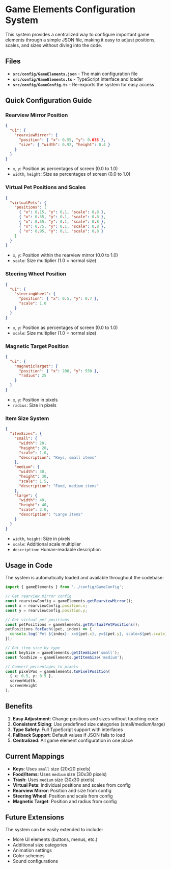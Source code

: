 # Game Elements Configuration System

This system provides a centralized way to configure important game elements through a simple JSON file, making it easy to adjust positions, scales, and sizes without diving into the code.

## Files

- **`src/config/GameElements.json`** - The main configuration file
- **`src/config/GameElements.ts`** - TypeScript interface and loader
- **`src/config/GameConfig.ts`** - Re-exports the system for easy access

## Quick Configuration Guide

### Rearview Mirror Position
```json
{
  "ui": {
    "rearviewMirror": {
      "position": { "x": 0.55, "y": 0.035 },
      "size": { "width": 0.92, "height": 0.4 }
    }
  }
}
```
- `x`, `y`: Position as percentages of screen (0.0 to 1.0)
- `width`, `height`: Size as percentages of screen (0.0 to 1.0)

### Virtual Pet Positions and Scales
```json
{
  "virtualPets": {
    "positions": [
      { "x": 0.15, "y": 0.1, "scale": 0.8 },
      { "x": 0.35, "y": 0.1, "scale": 0.8 },
      { "x": 0.55, "y": 0.1, "scale": 0.8 },
      { "x": 0.75, "y": 0.1, "scale": 0.8 },
      { "x": 0.95, "y": 0.1, "scale": 0.8 }
    ]
  }
}
```
- `x`, `y`: Position within the rearview mirror (0.0 to 1.0)
- `scale`: Size multiplier (1.0 = normal size)

### Steering Wheel Position
```json
{
  "ui": {
    "steeringWheel": {
      "position": { "x": 0.5, "y": 0.7 },
      "scale": 1.0
    }
  }
}
```
- `x`, `y`: Position as percentages of screen (0.0 to 1.0)
- `scale`: Size multiplier (1.0 = normal size)

### Magnetic Target Position
```json
{
  "ui": {
    "magneticTarget": {
      "position": { "x": 200, "y": 550 },
      "radius": 25
    }
  }
}
```
- `x`, `y`: Position in pixels
- `radius`: Size in pixels

### Item Size System
```json
{
  "itemSizes": {
    "small": {
      "width": 20,
      "height": 20,
      "scale": 1.0,
      "description": "Keys, small items"
    },
    "medium": {
      "width": 30,
      "height": 30,
      "scale": 1.5,
      "description": "Food, medium items"
    },
    "large": {
      "width": 40,
      "height": 40,
      "scale": 2.0,
      "description": "Large items"
    }
  }
}
```
- `width`, `height`: Size in pixels
- `scale`: Additional scale multiplier
- `description`: Human-readable description

## Usage in Code

The system is automatically loaded and available throughout the codebase:

```typescript
import { gameElements } from '../config/GameConfig';

// Get rearview mirror config
const rearviewConfig = gameElements.getRearviewMirror();
const x = rearviewConfig.position.x;
const y = rearviewConfig.position.y;

// Get virtual pet positions
const petPositions = gameElements.getVirtualPetPositions();
petPositions.forEach((pet, index) => {
  console.log(`Pet ${index}: x=${pet.x}, y=${pet.y}, scale=${pet.scale}`);
});

// Get item size by type
const keySize = gameElements.getItemSize('small');
const foodSize = gameElements.getItemSize('medium');

// Convert percentages to pixels
const pixelPos = gameElements.toPixelPosition(
  { x: 0.5, y: 0.5 }, 
  screenWidth, 
  screenHeight
);
```

## Benefits

1. **Easy Adjustment**: Change positions and sizes without touching code
2. **Consistent Sizing**: Use predefined size categories (small/medium/large)
3. **Type Safety**: Full TypeScript support with interfaces
4. **Fallback Support**: Default values if JSON fails to load
5. **Centralized**: All game element configuration in one place

## Current Mappings

- **Keys**: Uses `small` size (20x20 pixels)
- **Food/Items**: Uses `medium` size (30x30 pixels)
- **Trash**: Uses `medium` size (30x30 pixels)
- **Virtual Pets**: Individual positions and scales from config
- **Rearview Mirror**: Position and size from config
- **Steering Wheel**: Position and scale from config
- **Magnetic Target**: Position and radius from config

## Future Extensions

The system can be easily extended to include:
- More UI elements (buttons, menus, etc.)
- Additional size categories
- Animation settings
- Color schemes
- Sound configurations

